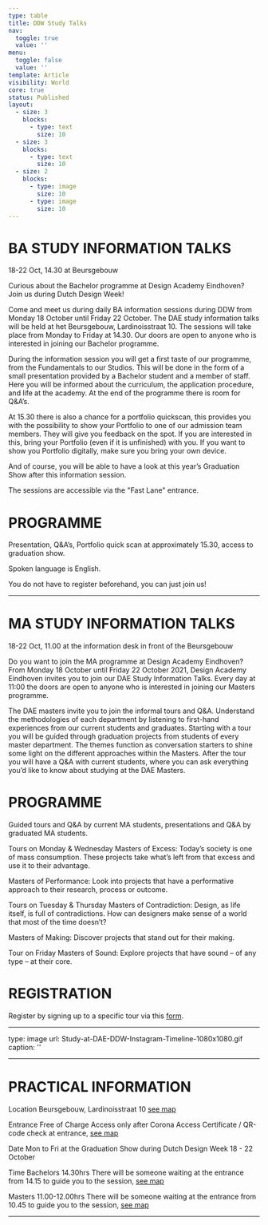 ```yaml
---
type: table
title: DDW Study Talks
nav:
  toggle: true
  value: ''
menu:
  toggle: false
  value: ''
template: Article
visibility: World
core: true
status: Published
layout:
  - size: 3
    blocks:
      - type: text
        size: 10
  - size: 3
    blocks:
      - type: text
        size: 10
  - size: 2
    blocks:
      - type: image
        size: 10
      - type: image
        size: 10
---
```


# BA STUDY INFORMATION TALKS
18-22 Oct, 14.30 at Beursgebouw

Curious about the Bachelor programme at Design Academy Eindhoven? Join us during Dutch Design Week! 

Come and meet us during daily BA information sessions during DDW from Monday 18 October until Friday 22 October. The DAE study information talks will be held at het Beursgebouw, Lardinoisstraat 10. The sessions will take place from Monday to Friday at 14.30. Our doors are open to anyone who is interested in joining our Bachelor programme.  

During the information session you will get a first taste of our programme, from the Fundamentals to our Studios. This will be done in the form of a small presentation provided by a Bachelor student and a member of staff. Here you will be informed about the curriculum, the application procedure, and life at the academy. At the end of the programme there is room for Q&A’s. 

At 15.30 there is also a chance for a portfolio quickscan, this provides you with the possibility to show your Portfolio to one of our admission team members. They will give you feedback on the spot. If you are interested in this, bring your Portfolio (even if it is unfinished) with you. If you want to show you Portfolio digitally, make sure you bring your own device.  

And of course, you will be able to have a look at this year’s Graduation Show after this information session. 

The sessions are accessible via the "Fast Lane" entrance.

# PROGRAMME
Presentation, Q&A’s, Portfolio quick scan at approximately 15.30, access to graduation show.

Spoken language is English.

You do not have to register beforehand, you can just join us!

---

# MA STUDY INFORMATION TALKS
18-22 Oct, 11.00 at the information desk in front of the Beursgebouw

Do you want to join the MA programme at Design Academy Eindhoven? From Monday 18 October until Friday 22 October 2021, Design Academy Eindhoven invites you to join our DAE Study Information Talks. Every day at 11:00 the doors are open to anyone who is interested in joining our Masters programme.  

The DAE masters invite you to join the informal tours and Q&A. Understand the methodologies of each department by listening to first-hand experiences from our current students and graduates. Starting with a tour you will be guided through graduation projects from students of every master department. The themes function as conversation starters to shine some light on the different approaches within the Masters. After the tour you will have a Q&A with current students, where you can ask everything you’d like to know about studying at the DAE Masters.

# PROGRAMME
Guided tours and Q&A by current MA students, presentations and Q&A by graduated MA students.

Tours on Monday & Wednesday
Masters of Excess:
Today’s society is one of mass consumption. These projects take what’s left from that excess and use it to their advantage.

Masters of Performance:
Look into projects that have a performative approach to their research, process or outcome.

Tours on Tuesday & Thursday
Masters of Contradiction:
Design, as life itself, is full of contradictions. How can designers make sense of a world that most of the time doesn’t?

Masters of Making:
Discover projects that stand out for their making.

Tour on Friday
Masters of Sound:
Explore projects that have sound – of any type – at their core.

# REGISTRATION
Register by signing up to a specific tour via this [form](https://forms.office.com/Pages/ResponsePage.aspx?id=JP0cLFxinkix_I90WDDqZyWpNj8jKSBCgGAjjNANzThUOEFDRVQ3OVBQMVA5SVQ4MjMzSzFOUEwzWC4u).

---

type: image
url: Study-at-DAE-DDW-Instagram-Timeline-1080x1080.gif
caption: ''

---

# PRACTICAL INFORMATION

Location
Beursgebouw, Lardinoisstraat 10 [see map](https://designacademyeindhoven.sharepoint.com/:i:/s/MediaforWebsite/Ec1cqEgsXe9JsGFsKB5jb1cB-Wv5nNSuhUExu4Hk-eh0gg?e=bY7thH) 

Entrance
Free of Charge
Access only after Corona Access Certificate / QR-code check at entrance, [see map](https://designacademyeindhoven.sharepoint.com/:i:/s/MediaforWebsite/Ec1cqEgsXe9JsGFsKB5jb1cB-Wv5nNSuhUExu4Hk-eh0gg?e=bY7thH) 

Date
Mon to Fri at the Graduation Show during Dutch Design Week
18 - 22 October

Time
Bachelors 14.30hrs
There will be someone waiting at the entrance from 14.15 to guide you to the session, [see map](https://designacademyeindhoven.sharepoint.com/:i:/s/MediaforWebsite/Ec1cqEgsXe9JsGFsKB5jb1cB-Wv5nNSuhUExu4Hk-eh0gg?e=bY7thH) 

Masters 11.00-12.00hrs
There will be someone waiting  at the entrance from 10.45 to guide you to the session, [see map](https://designacademyeindhoven.sharepoint.com/:i:/s/MediaforWebsite/Ec1cqEgsXe9JsGFsKB5jb1cB-Wv5nNSuhUExu4Hk-eh0gg?e=bY7thH)

---
